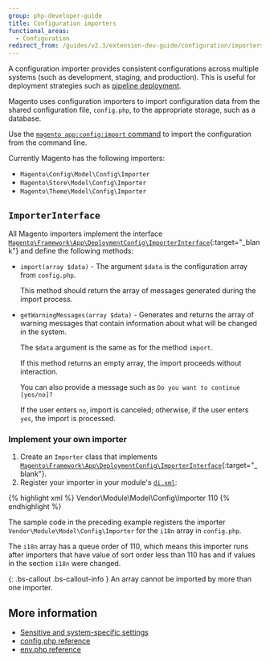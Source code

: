 ```yaml
---
group: php-developer-guide
title: Configuration importers
functional_areas:
  - Configuration
redirect_from: /guides/v2.3/extension-dev-guide/configuration/importers.html
---
```


A configuration importer provides consistent configurations across multiple systems (such as development, staging, and production).
This is useful for deployment strategies such as [pipeline deployment]({{page.baseurl}}/config-guide/deployment/pipeline/).

Magento uses configuration importers to import configuration data from the shared configuration file, `config.php`, to the appropriate storage, such as a database.

Use the [`magento app:config:import` command]({{page.baseurl}}/configure/command-line/import-configuration.html) to import the configuration from the command line.

Currently Magento has the following importers:

* `Magento\Config\Model\Config\Importer`
* `Magento\Store\Model\Config\Importer`
* `Magento\Theme\Model\Config\Importer`

## `ImporterInterface`

All Magento importers implement the interface [`Magento\Framework\App\DeploymentConfig\ImporterInterface`][importer-interface]{:target="\_blank"} and define the following methods:

* `import(array $data)` - The argument `$data` is the configuration array from `config.php`.

  This method should return the array of messages generated during the import process.

* `getWarningMessages(array $data)` - Generates and returns the array of warning messages that contain information about what will be changed in the system.

  The `$data` argument is the same as for the method `import`.

  If this method returns an empty array, the import proceeds without interaction.

  You can also provide a message such as `Do you want to continue [yes/no]?`

  If the user enters `no`, import is canceled; otherwise, if the user enters `yes`, the import is processed.

### Implement your own importer

1. Create an `Importer` class that implements [`Magento\Framework\App\DeploymentConfig\ImporterInterface`][importer-interface]{:target="\_blank"}.
2. Register your importer in your module's [`di.xml`]({{page.baseurl}}/extension-development/core-concepts/dependency-injection.html):

{% highlight xml %}
<type name="Magento\Deploy\Model\DeploymentConfig\ImporterPool">
    <arguments>
        <argument name="importers" xsi:type="array">
            <item name="i18n" xsi:type="array">
                <item name="class" xsi:type="string">Vendor\\Module\\Model\\Config\\Importer</item>
                <item name="sortOrder" xsi:type="number">110</item>
            </item>
        </argument>
    </arguments>
</type>
{% endhighlight %}

The sample code in the preceding example registers the importer `Vendor\Module\Model\Config\Importer` for the `i18n` array in `config.php`.

The `i18n` array has a queue order of 110, which means this importer runs after importers that have value of sort order less than 110 has and if values in the section `i18n` were changed.

{: .bs-callout .bs-callout-info }
An array cannot be imported by more than one importer.

## More information

* [Sensitive and system-specific settings]({{page.baseurl}}/extension-development/core-concepts/sensitive-environment-settings.html)
* [config.php reference]({{page.baseurl}}/configure/deployment/reference/config-php.html)
* [env.php reference]({{page.baseurl}}/configure/deployment/reference/env-php.html)

[importer-interface]: {{site.mage2200url}}lib/internal/Magento/Framework/App/DeploymentConfig/ImporterInterface.php

